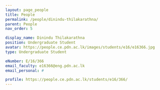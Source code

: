 ```yaml
---
layout: page_people
title: People
permalink: /people/dinindu-thilakarathna/
parent: People
nav_order: 5

display_name: Dinindu Thilakarathna
position: Undergraduate Student
avatar: https://people.ce.pdn.ac.lk/images/students/e16/e16366.jpg
type: Undergraduate Student

eNumber: E/16/366
email_faculty: e16366@eng.pdn.ac.lk
email_personal: #

profile: https://people.ce.pdn.ac.lk/students/e16/366/
---
```

